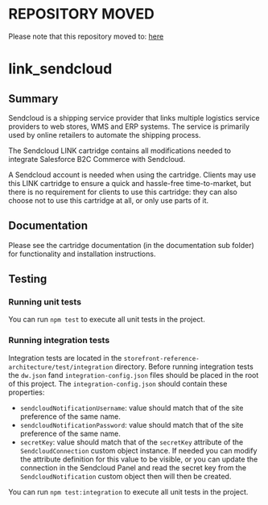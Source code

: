 # REPOSITORY MOVED

Please note that this repository moved to: [here](https://gitlab.com/sendcloud-public/salesforce-b2c-commerce-cartridge)

# link_sendcloud

## Summary

Sendcloud is a shipping service provider that links multiple logistics service providers to web stores, WMS and ERP systems. The service is primarily used by online retailers to automate the shipping process.

The Sendcloud LINK cartridge contains all modifications needed to integrate Salesforce B2C Commerce with Sendcloud.

A Sendcloud account is needed when using the cartridge. Clients may use this LINK cartridge to ensure a quick and hassle-free time-to-market, but there is no requirement for clients to use this cartridge: they can also choose not to use this cartridge at all, or only use parts of it.

## Documentation

Please see the cartridge documentation (in the documentation sub folder) for functionality and installation instructions.

## Testing

### Running unit tests

You can run `npm test` to execute all unit tests in the project.

### Running integration tests

Integration tests are located in the `storefront-reference-architecture/test/integration` directory.
Before running integration tests the `dw.json` fand `integration-config.json` files should be placed in the root of this project. The `integration-config.json` should contain these properties:

* `sendcloudNotificationUsername`: value should match that of the site preference of the same name.
* `sendcloudNotificationPassword`: value should match that of the site preference of the same name.
* `secretKey`: value should match that of the `secretKey` attribute of the `SendcloudConnection` custom object instance. If needed you can modify the attribute definition for this value to be visible, or you can update the connection in the Sendcloud Panel and read the secret key from the `SendcloudNotification` custom object then will then be created.

You can run `npm test:integration` to execute all unit tests in the project.
